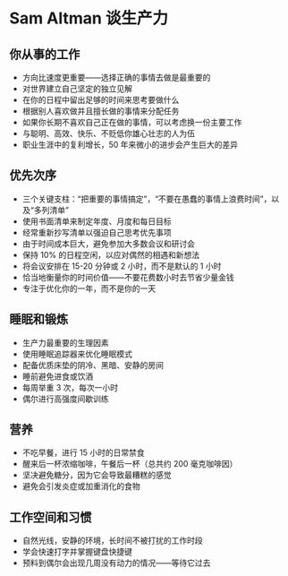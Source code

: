 # Sam Altman 谈生产力

## 你从事的工作
* 方向比速度更重要——选择正确的事情去做是最重要的
* 对世界建立自己坚定的独立见解
* 在你的日程中留出足够的时间来思考要做什么
* 根据别人喜欢做并且擅长做的事情来分配任务
* 如果你长期不喜欢自己正在做的事情，可以考虑换一份主要工作
* 与聪明、高效、快乐、不贬低你雄心壮志的人为伍
* 职业生涯中的复利增长，50 年来微小的进步会产生巨大的差异

## 优先次序
* 三个关键支柱：“把重要的事情搞定”，“不要在愚蠢的事情上浪费时间”，以及“多列清单”
* 使用书面清单来制定年度、月度和每日目标
* 经常重新抄写清单以强迫自己思考优先事项
* 由于时间成本巨大，避免参加大多数会议和研讨会
* 保持 10% 的日程空闲，以应对偶然的相遇和新想法
* 将会议安排在 15-20 分钟或 2 小时，而不是默认的 1 小时
* 恰当地衡量你的时间价值——不要花费数小时去节省少量金钱
* 专注于优化你的一年，而不是你的一天

## 睡眠和锻炼
* 生产力最重要的生理因素
* 使用睡眠追踪器来优化睡眠模式
* 配备优质床垫的阴冷、黑暗、安静的房间
* 睡前避免进食或饮酒
* 每周举重 3 次，每次一小时
* 偶尔进行高强度间歇训练

## 营养
* 不吃早餐，进行 15 小时的日常禁食
* 醒来后一杯浓缩咖啡，午餐后一杯（总共约 200 毫克咖啡因）
* 坚决避免糖分，因为它会导致最糟糕的感觉
* 避免会引发炎症或加重消化的食物

## 工作空间和习惯
* 自然光线，安静的环境，长时间不被打扰的工作时段
* 学会快速打字并掌握键盘快捷键
* 预料到偶尔会出现几周没有动力的情况——等待它过去
